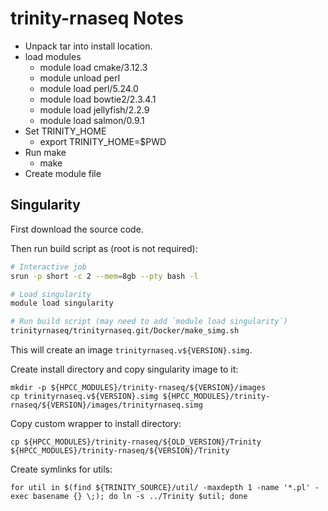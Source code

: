 # trinity-rnaseq Notes

* Unpack tar into install location.
* load modules
  * module load cmake/3.12.3
  * module unload perl
  * module load perl/5.24.0
  * module load bowtie2/2.3.4.1
  * module load jellyfish/2.2.9
  * module load salmon/0.9.1
* Set TRINITY_HOME
  * export TRINITY_HOME=$PWD
* Run make
  * make
* Create module file

## Singularity

First download the source code.

Then run build script as (root is not required):

```bash
# Interactive job
srun -p short -c 2 --mem=8gb --pty bash -l

# Load singularity
module load singularity

# Run build script (may need to add `module load singularity`)
trinityrnaseq/trinityrnaseq.git/Docker/make_simg.sh
```

This will create an image `trinityrnaseq.v${VERSION}.simg`.

Create install directory and copy singularity image to it:

```
mkdir -p ${HPCC_MODULES}/trinity-rnaseq/${VERSION}/images
cp trinityrnaseq.v${VERSION}.simg ${HPCC_MODULES}/trinity-rnaseq/${VERSION}/images/trinityrnaseq.simg
```

Copy custom wrapper to install directory:

```
cp ${HPCC_MODULES}/trinity-rnaseq/${OLD_VERSION}/Trinity ${HPCC_MODULES}/trinity-rnaseq/${VERSION}/Trinity
```

Create symlinks for utils:

```
for util in $(find ${TRINITY_SOURCE}/util/ -maxdepth 1 -name '*.pl' -exec basename {} \;); do ln -s ../Trinity $util; done
```
